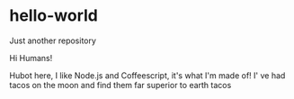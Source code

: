 # hello-world
Just another repository

Hi Humans!

Hubot here, I like Node.js and Coffeescript, it's what I'm made of!
I' ve had tacos on the moon and find them far superior to earth tacos
